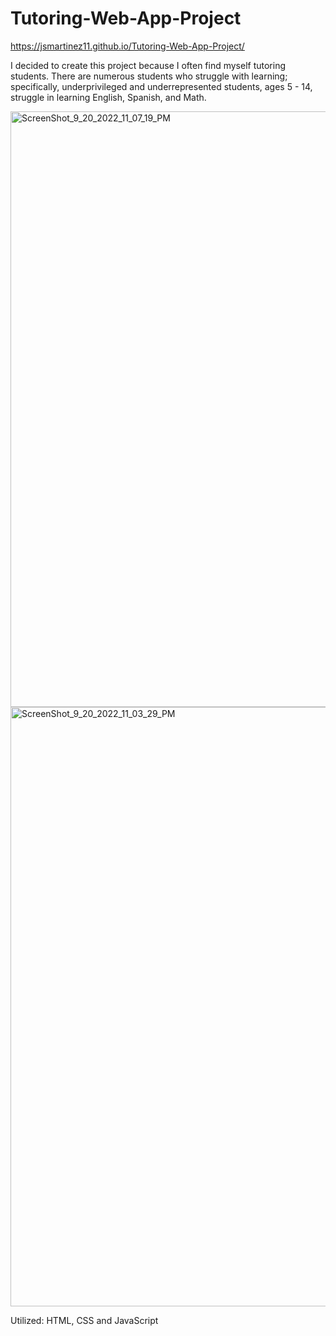 # Tutoring-Web-App-Project

https://jsmartinez11.github.io/Tutoring-Web-App-Project/

I decided to create this project because I often find myself tutoring students. There are numerous students who struggle with learning; specifically, underprivileged and underrepresented students, ages 5 - 14, struggle in learning English, Spanish, and Math. 

<img width="953" alt="ScreenShot_9_20_2022_11_07_19_PM" src="https://user-images.githubusercontent.com/113077165/191427022-953a1d79-d567-46d5-bc92-36f10635fac6.png">

<img width="959" alt="ScreenShot_9_20_2022_11_03_29_PM" src="https://user-images.githubusercontent.com/113077165/191426512-90c8d6a2-7b31-471e-ab50-90254fecd42e.png">

Utilized: HTML, CSS and JavaScript
